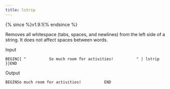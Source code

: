 ```yaml
---
title: lstrip
---
```


{% since %}v1.9.1{% endsince %}

Removes all whitespace (tabs, spaces, and newlines) from the left side of a string. It does not affect spaces between words.

Input
```liquid
BEGIN{{ "          So much room for activities!          " | lstrip }}END
```

Output
```text
BEGINSo much room for activities!          END
```

